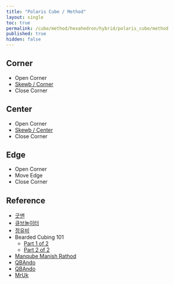 ```yaml
---
title: "Polaris Cube / Method"
layout: single
toc: true
permalink: /cube/method/hexahedron/hybrid/polaris_cube/method
published: true
hidden: false
---
```


<head>
  <base target="_blank">
</head>



## Corner

- Open Corner
- [Skewb / Corner](/cube/method/hexahedron/skewb/skewb/method#corner)
- Close Corner



## Center

- Open Corner
- [Skewb / Center](/cube/method/hexahedron/skewb/skewb/method#center)
- Close Corner



## Edge

- Open Corner
- Move Edge
- Close Corner



## Reference

- [굿맨](https://youtu.be/tCUtRu769D8)
- [큐브놀이터](https://youtu.be/0TGwXh52Bhc)
- [정유비](https://youtu.be/EouTFsnvoDY)
- Bearded Cubing 101
  - [Part 1 of 2](https://youtu.be/-1JSlSDsbV0)
  - [Part 2 of 2](https://youtu.be/3PWmkA1DCbU)
- [Manqube Manish Rathod](https://youtu.be/MHlT7ZKp_Pg)
- [QBAndo](https://youtu.be/DlTsP5ZSmEY)
- [QBAndo](https://youtu.be/4fCRjpNkKfI)
- [MrUk](https://youtu.be/zh3IH6RdggY)